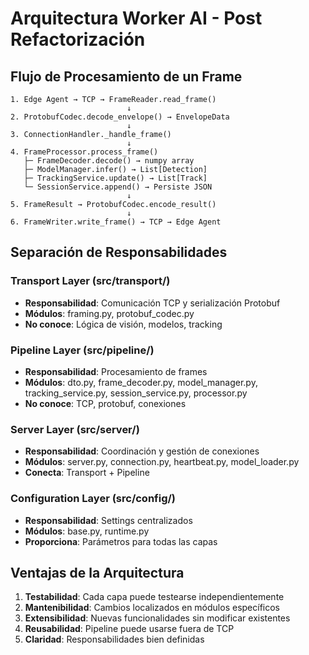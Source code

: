 # Arquitectura Worker AI - Post Refactorización

## Flujo de Procesamiento de un Frame

```
1. Edge Agent → TCP → FrameReader.read_frame()
                          ↓
2. ProtobufCodec.decode_envelope() → EnvelopeData
                          ↓
3. ConnectionHandler._handle_frame()
                          ↓
4. FrameProcessor.process_frame()
   ├─ FrameDecoder.decode() → numpy array
   ├─ ModelManager.infer() → List[Detection]
   ├─ TrackingService.update() → List[Track]
   └─ SessionService.append() → Persiste JSON
                          ↓
5. FrameResult → ProtobufCodec.encode_result()
                          ↓
6. FrameWriter.write_frame() → TCP → Edge Agent
```

## Separación de Responsabilidades

### Transport Layer (src/transport/)
- **Responsabilidad**: Comunicación TCP y serialización Protobuf
- **Módulos**: framing.py, protobuf_codec.py
- **No conoce**: Lógica de visión, modelos, tracking

### Pipeline Layer (src/pipeline/)
- **Responsabilidad**: Procesamiento de frames
- **Módulos**: dto.py, frame_decoder.py, model_manager.py, tracking_service.py, session_service.py, processor.py
- **No conoce**: TCP, protobuf, conexiones

### Server Layer (src/server/)
- **Responsabilidad**: Coordinación y gestión de conexiones
- **Módulos**: server.py, connection.py, heartbeat.py, model_loader.py
- **Conecta**: Transport + Pipeline

### Configuration Layer (src/config/)
- **Responsabilidad**: Settings centralizados
- **Módulos**: base.py, runtime.py
- **Proporciona**: Parámetros para todas las capas

## Ventajas de la Arquitectura

1. **Testabilidad**: Cada capa puede testearse independientemente
2. **Mantenibilidad**: Cambios localizados en módulos específicos
3. **Extensibilidad**: Nuevas funcionalidades sin modificar existentes
4. **Reusabilidad**: Pipeline puede usarse fuera de TCP
5. **Claridad**: Responsabilidades bien definidas
